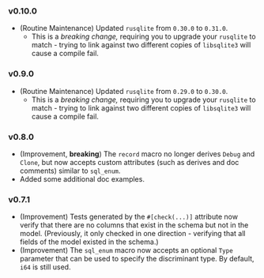 ### v0.10.0
- (Routine Maintenance) Updated `rusqlite` from `0.30.0` to `0.31.0`.
  - This is a *breaking change,* requiring you to upgrade your `rusqlite` to match - trying to link against two different copies of `libsqlite3` will cause a compile fail.

### v0.9.0
- (Routine Maintenance) Updated `rusqlite` from `0.29.0` to `0.30.0`.
  - This is a *breaking change,* requiring you to upgrade your `rusqlite` to match - trying to link against two different copies of `libsqlite3` will cause a compile fail.

### v0.8.0
- (Improvement, **breaking**) The `record` macro no longer derives `Debug` and `Clone`, but now accepts custom attributes (such as derives and doc comments) similar to `sql_enum`.
- Added some additional doc examples.

### v0.7.1
- (Improvement) Tests generated by the `#[check(...)]` attribute now verify that there are no columns that exist in the schema but not in the model. (Previously, it only checked in one direction - verifying that all fields of the model existed in the schema.)
- (Improvement) The `sql_enum` macro now accepts an optional `Type` parameter that can be used to specify the discriminant type. By default, `i64` is still used.
